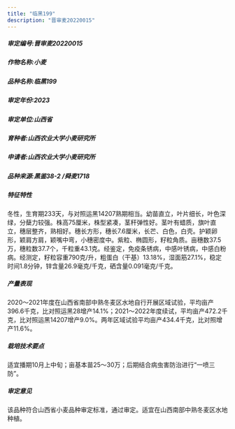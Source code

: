 ```yaml
---
title: "临黑199"
description: "晋审麦20220015"
---
```

##### 审定编号:晋审麦20220015

##### 作物名称:小麦

##### 品种名称:临黑199

##### 审定年份:2023

##### 审定单位:山西省

##### 育种者:山西农业大学小麦研究所

##### 申请者:山西农业大学小麦研究所

##### 品种来源:黑鉴38-2 /舜麦1718

##### 特征特性
冬性，生育期233天，与对照运黑14207熟期相当。幼苗直立，叶片细长，叶色深绿，分蘖力较强。株高75厘米，株型紧凑，茎秆弹性好。茎叶有蜡质，旗叶直立，穗层整齐，熟相好。穗长方形，穗长7.6厘米，长芒、白色，白壳。护颖卵形，颖肩方肩，颖嘴中弯，小穗密度中。紫粒、椭圆形，籽粒角质。亩穗数37.5万，穗粒数37.7个，千粒重43.1克。经鉴定，免疫条锈病，中感叶锈病，中感白粉病。经测定，籽粒容重790克/升，粗蛋白（干基）13.18%，湿面筋27.1%，稳定时间1.8分钟，锌含量26.9毫克/千克，硒含量0.091毫克/千克。

##### 产量表现
2020～2021年度在山西省南部中熟冬麦区水地自行开展区域试验，平均亩产396.6千克，比对照运黑28增产14.1%；2021～2022年度续试，平均亩产472.2千克，比对照运黑14207增产9.0%。两年区域试验平均亩产434.4千克，比对照增产11.6%。

##### 栽培技术要点
适宜播期10月上中旬；亩基本苗25～30万；后期结合病虫害防治进行“一喷三防”。

##### 审定意见
该品种符合山西省小麦品种审定标准，通过审定。适宜在山西南部中熟冬麦区水地种植。
